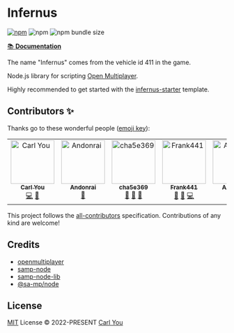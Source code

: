 # Infernus

[![npm](https://img.shields.io/npm/v/@infernus/core)](https://www.npmjs.com/package/@infernus/core) ![npm](https://img.shields.io/npm/dy/@infernus/core) ![npm bundle size](https://img.shields.io/bundlephobia/minzip/@infernus/core)

[📚 **Documentation**](https://dockfries.github.io/infernus/)

The name "Infernus" comes from the vehicle id 411 in the game.

Node.js library for scripting [Open Multiplayer](https://open.mp).

Highly recommended to get started with the [infernus-starter](https://github.com/dockfries/infernus-starter) template.

## Contributors ✨

Thanks go to these wonderful people ([emoji key](https://allcontributors.org/docs/en/emoji-key)):

<!-- ALL-CONTRIBUTORS-LIST:START - Do not remove or modify this section -->
<!-- prettier-ignore-start -->
<!-- markdownlint-disable -->
<table>
  <tbody>
    <tr>
      <td align="center" valign="top" width="14.28%"><a href="https://github.com/dockfries"><img src="https://avatars.githubusercontent.com/u/34953768?v=4?s=100" width="100px;" alt="Carl You"/><br /><sub><b>Carl You</b></sub></a><br /><a href="https://github.com/dockfries/infernus/commits?author=dockfries" title="Code">💻</a> <a href="#maintenance-dockfries" title="Maintenance">🚧</a></td>
      <td align="center" valign="top" width="14.28%"><a href="https://github.com/Andonrai"><img src="https://avatars.githubusercontent.com/u/45472916?v=4?s=100" width="100px;" alt="Andonrai"/><br /><sub><b>Andonrai</b></sub></a><br /><a href="https://github.com/dockfries/infernus/issues?q=author%3AAndonrai" title="Bug reports">🐛</a></td>
      <td align="center" valign="top" width="14.28%"><a href="https://github.com/cha5e369"><img src="https://avatars.githubusercontent.com/u/77559597?v=4?s=100" width="100px;" alt="cha5e369"/><br /><sub><b>cha5e369</b></sub></a><br /><a href="https://github.com/dockfries/infernus/issues?q=author%3Acha5e369" title="Bug reports">🐛</a> <a href="#ideas-cha5e369" title="Ideas, Planning, & Feedback">🤔</a> <a href="https://github.com/dockfries/infernus/commits?author=cha5e369" title="Documentation">📖</a></td>
      <td align="center" valign="top" width="14.28%"><a href="https://github.com/Frank441"><img src="https://avatars.githubusercontent.com/u/79960940?v=4?s=100" width="100px;" alt="Frank441"/><br /><sub><b>Frank441</b></sub></a><br /><a href="https://github.com/dockfries/infernus/issues?q=author%3AFrank441" title="Bug reports">🐛</a> <a href="https://github.com/dockfries/infernus/commits?author=Frank441" title="Documentation">📖</a> <a href="https://github.com/dockfries/infernus/commits?author=Frank441" title="Code">💻</a></td>
      <td align="center" valign="top" width="14.28%"><a href="https://github.com/lyricsdev"><img src="https://avatars.githubusercontent.com/u/77627599?v=4?s=100" width="100px;" alt="Алексей"/><br /><sub><b>Алексей</b></sub></a><br /><a href="https://github.com/dockfries/infernus/issues?q=author%3Alyricsdev" title="Bug reports">🐛</a></td>
      <td align="center" valign="top" width="14.28%"><a href="https://github.com/Vladik01-11"><img src="https://avatars.githubusercontent.com/u/70571714?v=4?s=100" width="100px;" alt="Vladik01-11"/><br /><sub><b>Vladik01-11</b></sub></a><br /><a href="https://github.com/dockfries/infernus/issues?q=author%3AVladik01-11" title="Bug reports">🐛</a></td>
      <td align="center" valign="top" width="14.28%"><a href="https://github.com/goottime"><img src="https://avatars.githubusercontent.com/u/96193346?v=4?s=100" width="100px;" alt="goottime"/><br /><sub><b>goottime</b></sub></a><br /><a href="https://github.com/dockfries/infernus/issues?q=author%3Agoottime" title="Bug reports">🐛</a></td>
    </tr>
  </tbody>
</table>

<!-- markdownlint-restore -->
<!-- prettier-ignore-end -->

<!-- ALL-CONTRIBUTORS-LIST:END -->

This project follows the [all-contributors](https://allcontributors.org) specification.
Contributions of any kind are welcome!

## Credits

- [openmultiplayer](https://github.com/openmultiplayer/open.mp)
- [samp-node](https://github.com/AmyrAhmady/samp-node)
- [samp-node-lib](https://github.com/peterszombati/samp-node-lib)
- [@sa-mp/node](https://github.com/samp-dev/node)

## License

[MIT](./LICENSE) License © 2022-PRESENT [Carl You](https://github.com/dockfries)
